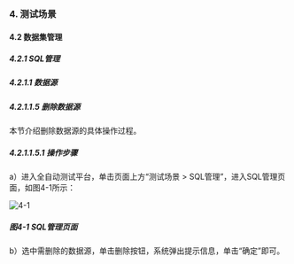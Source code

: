 ### 4. 测试场景

#### 4.2 数据集管理

##### 4.2.1 SQL管理

##### 4.2.1.1 数据源

##### 4.2.1.1.5 删除数据源

本节介绍删除数据源的具体操作过程。

##### 4.2.1.1.5.1 操作步骤

a）进入全自动测试平台，单击页面上方“测试场景 > SQL管理”，进入SQL管理页面，如图4-1所示：

![4-1](https://www.feisuanyz.com/fstest/cscj/datamanage/sqlmanage/4.png)

##### 图4-1 SQL管理页面

b）选中需删除的数据源，单击删除按钮，系统弹出提示信息，单击“确定”即可。
